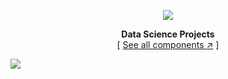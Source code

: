 <div align="center">

[![][logo-url]][repo-url]  

**Data Science Projects**  
[ [See all components ↗︎][repo-url] ]
  

</div>

[![][banner-url]][repo-url]  


[logo-url]: https://github.com/DeepsikhaSarma/DeepsikhaSarma/blob/main/development.png
[repo-url]: https://github.com/DeepsikhaSarma
[banner-url]: https://github.com/DeepsikhaSarma/DeepsikhaSarma/blob/main/197022834_756214015051296_7394807935202921115_n.jpg

